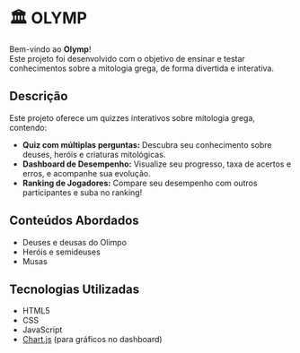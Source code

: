 # 🏛️ OLYMP

Bem-vindo ao **Olymp**!  
Este projeto foi desenvolvido com o objetivo de ensinar e testar conhecimentos sobre a mitologia grega, de forma divertida e interativa.

## Descrição

Este projeto oferece um quizzes interativos sobre mitologia grega, contendo:

-  **Quiz com múltiplas perguntas:** Descubra seu conhecimento sobre deuses, heróis e criaturas mitológicas.
-  **Dashboard de Desempenho:** Visualize seu progresso, taxa de acertos e erros, e acompanhe sua evolução.
-  **Ranking de Jogadores:** Compare seu desempenho com outros participantes e suba no ranking!

## Conteúdos Abordados

- Deuses e deusas do Olimpo
- Heróis e semideuses
- Musas

## Tecnologias Utilizadas

- HTML5
- CSS
- JavaScript
- [Chart.js](https://www.chartjs.org/) (para gráficos no dashboard)
